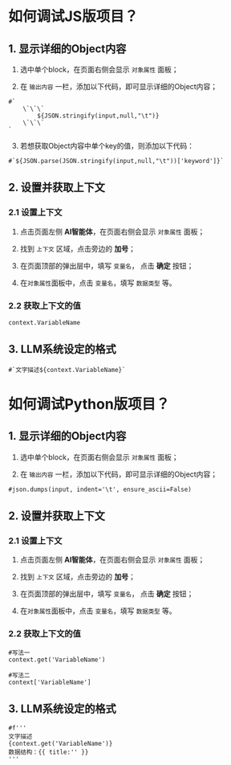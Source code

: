 # 如何调试JS版项目？

## 1. 显示详细的Object内容

1. 选中单个block，在页面右侧会显示 `对象属性` 面板；

2. 在 `输出内容` 一栏，添加以下代码，即可显示详细的Object内容；
```
#`
    \`\`\`
        ${JSON.stringify(input,null,"\t")}
    \`\`\`
`  
```

3. 若想获取Object内容中单个key的值，则添加以下代码：
```
#`${JSON.parse(JSON.stringify(input,null,"\t"))['keyword']}`
```

## 2. 设置并获取上下文

### 2.1 设置上下文

1. 点击页面左侧 **AI智能体**，在页面右侧会显示 `对象属性` 面板；

2. 找到 `上下文` 区域，点击旁边的 **加号**；

3. 在页面顶部的弹出层中，填写 `变量名`， 点击 **确定** 按钮；

4. 在`对象属性`面板中，点击 `变量名`，填写 `数据类型` 等。

### 2.2 获取上下文的值

```
context.VariableName
```

## 3. LLM系统设定的格式

```
#`文字描述${context.VariableName}`
```


# 如何调试Python版项目？

## 1. 显示详细的Object内容

1. 选中单个block，在页面右侧会显示 `对象属性` 面板；

2. 在 `输出内容` 一栏，添加以下代码，即可显示详细的Object内容；

```
#json.dumps(input, indent='\t', ensure_ascii=False)
```

## 2. 设置并获取上下文

### 2.1 设置上下文

1. 点击页面左侧 **AI智能体**，在页面右侧会显示 `对象属性` 面板；

2. 找到 `上下文` 区域，点击旁边的 **加号**；

3. 在页面顶部的弹出层中，填写 `变量名`， 点击 **确定** 按钮；

4. 在`对象属性`面板中，点击 `变量名`，填写 `数据类型` 等。

### 2.2 获取上下文的值

```
#写法一
context.get('VariableName')

#写法二
context['VariableName']
```

## 3. LLM系统设定的格式

```
#f'''
文字描述
{context.get('VariableName')}
数据结构：{{ title:'' }}
'''
```